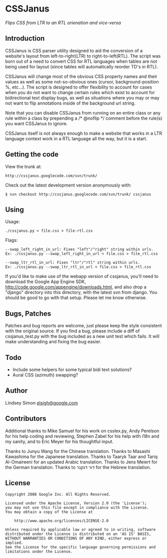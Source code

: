 # CSSJanus

_Flips CSS from LTR to an RTL orienation and vice-versa_

## Introduction

CSSJanus is CSS parser utility designed to aid the conversion of a website's layout from left-to-right(LTR) to right-to-left(RTL). The script was born out of a need to convert CSS for RTL languages when tables are not being used for layout (since tables will automatically reorder TD's in RTL).

CSSJanus will change most of the obvious CSS property names and their values as well as some not-so-obvious ones (cursor, background-position %, etc...). The script is designed to offer flexibility to account for cases when you do not want to change certain rules which exist to account for bidirectional text display bugs, as well as situations where you may or may not want to flip annotations inside of the background url string.

Note that you can disable CSSJanus from running on an entire class or any rule within a class by prepending a /* @noflip */ comment before the rule(s) you want CSSJanus to ignore.

CSSJanus itself is not always enough to make a website that works in a LTR language context work in a RTL language all the way, but it is a start.

## Getting the code

View the trunk at:

    http://cssjanus.googlecode.com/svn/trunk/

Check out the latest development version anonymously with:

    $ svn checkout http://cssjanus.googlecode.com/svn/trunk/ cssjanus

## Using

Usage:

    ./cssjanus.py < file.css > file-rtl.css

Flags:

    --swap_left_right_in_url: Fixes "left"/"right" string within urls.
    Ex: ./cssjanus.py --swap_left_right_in_url < file.css > file_rtl.css

    --swap_ltr_rtl_in_url: Fixes "ltr"/"rtl" string within urls.
    Ex: ./cssjanus.py --swap_ltr_rtl_in_url < file.css > file_rtl.css

If you'd like to make use of the webapp version of cssjanus, you'll need to download the Google App Engine SDK, http://code.google.com/appengine/downloads.html, and also drop a "django" directory into this directory, with the latest svn from django. You should be good to go with that setup. Please let me know otherwise.

## Bugs, Patches

Patches and bug reports are welcome, just please keep the style consistent with the original source. If you find a bug, please include a diff of cssjanus_test.py with the bug included as a new unit test which fails. It will make understanding and fixing the bug easier.

## Todo

* Include some helpers for some typical bidi text solutions?
* Aural CSS (azimuth) swapping?

## Author

Lindsey Simon <elsigh@google.com>

## Contributors

Additional thanks to Mike Samuel for his work on csslex.py, Andy Perelson for his help coding and reviewing, Stephen Zabel for his help with i18n and my sanity, and to Eric Meyer for his thoughtful input.

Thanks to Junyu Wang for the Chinese translation.
Thanks to Masashi Kawashima for the Japanese translation.
Thanks to Taaryk Taar and Tariq Al-Omaireeni for an updated Arabic translation.
Thanks to Jens Meiert for the German translation.
Thanks to דור דנקנר for the Hebrew translation.

## License

    Copyright 2008 Google Inc. All Rights Reserved.

    Licensed under the Apache License, Version 2.0 (the 'License');
    you may not use this file except in compliance with the License.
    You may obtain a copy of the License at

        http://www.apache.org/licenses/LICENSE-2.0

    Unless required by applicable law or agreed to in writing, software
    distributed under the License is distributed on an 'AS IS' BASIS,
    WITHOUT WARRANTIES OR CONDITIONS OF ANY KIND, either express or implied.
    See the License for the specific language governing permissions and
    limitations under the License.

